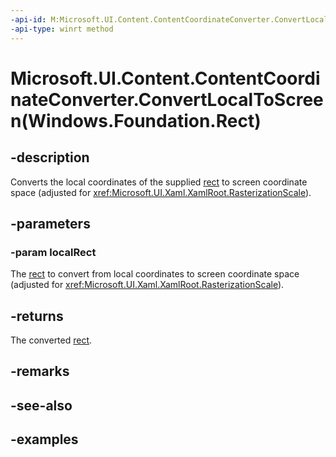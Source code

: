 ```yaml
---
-api-id: M:Microsoft.UI.Content.ContentCoordinateConverter.ConvertLocalToScreen(Windows.Foundation.Rect)
-api-type: winrt method
---
```


# Microsoft.UI.Content.ContentCoordinateConverter.ConvertLocalToScreen(Windows.Foundation.Rect)

<!--
public Windows.Graphics.RectInt32 ConvertLocalToScreen (Windows.Foundation.Rect localRect);
-->

## -description

Converts the local coordinates of the supplied [rect](xref:Windows.Foundation.Rect) to screen coordinate space (adjusted for <xref:Microsoft.UI.Xaml.XamlRoot.RasterizationScale>).

## -parameters

### -param localRect

The [rect](xref:Windows.Foundation.Rect) to convert from local coordinates to screen coordinate space (adjusted for <xref:Microsoft.UI.Xaml.XamlRoot.RasterizationScale>).

## -returns

The converted [rect](xref:Windows.Graphics.RectInt32).

## -remarks

## -see-also

## -examples

